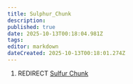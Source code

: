 ```yaml
---
title: Sulphur_Chunk
description: 
published: true
date: 2025-10-13T00:18:04.981Z
tags: 
editor: markdown
dateCreated: 2025-10-13T00:18:01.274Z
---
```


1.  REDIRECT [Sulfur Chunk](Sulfur_Chunk.md "wikilink")